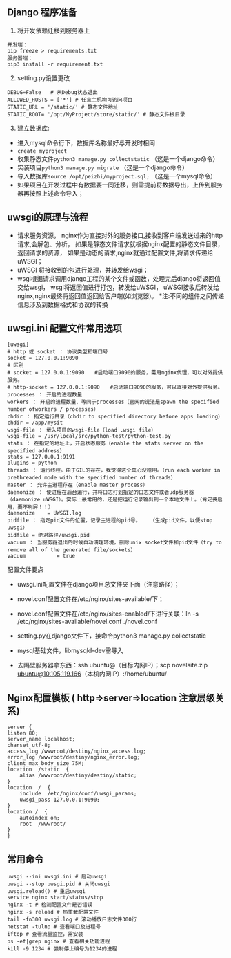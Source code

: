 ## Django 程序准备

1. 将开发依赖迁移到服务器上
```
开发端：
pip freeze > requirements.txt
服务器端：
pip3 install -r requirement.txt
```
2. setting.py设置更改

```
DEBUG=False   # 从Debug状态退出
ALLOWED_HOSTS = ['*'] # 任意主机均可访问项目
STATIC_URL = '/static/' # 静态文件地址
STATIC_ROOT= '/opt/MyProject/store/static/' # 静态文件根目录
```
3. 建立数据库:
+ 进入mysql命令行下，数据库名称最好与开发时相同
+ `create myproject` 
+ 收集静态文件`python3 manage.py collectstatic` （这是一个django命令）
+ 实装项目`python3 manage.py migrate` （这是一个django命令）
+ 导入数据库`source /opt/peizhi/myproject.sql;` （这是一个mysql命令）
+ 如果项目在开发过程中有数据要一同迁移，则需提前将数据导出，上传到服务器再按照上述命令导入；

##  uwsgi的原理与流程

+ 请求服务资源， nginx作为直接对外的服务接口,接收到客户端发送过来的http请求,会解包、分析， 如果是静态文件请求就根据nginx配置的静态文件目录，返回请求的资源， 如果是动态的请求,nginx就通过配置文件,将请求传递给uWSGI；
+ uWSGI 将接收到的包进行处理，并转发给wsgi；
+ wsgi根据请求调用django工程的某个文件或函数，处理完后django将返回值交给wsgi， wsgi将返回值进行打包，转发给uWSGI， uWSGI接收后转发给nginx,nginx最终将返回值返回给客户端(如浏览器)。 *注:不同的组件之间传递信息涉及到数据格式和协议的转换

## uwsgi.ini 配置文件常用选项
```
[uwsgi]
# http 或 socket ： 协议类型和端口号
socket = 127.0.0.1:9090
# 区别
# socket = 127.0.0.1:9090　　#启动端口9090的服务，需用nginx代理，可以对外提供服务。
# http-socket = 127.0.0.1:9090　　#启动端口9090的服务，可以直接对外提供服务。
processes ： 开启的进程数量
workers ： 开启的进程数量，等同于processes（官网的说法是spawn the specified number ofworkers / processes）
chdir ： 指定运行目录（chdir to specified directory before apps loading）
chdir = /app/mysit
wsgi-file ： 载入项目的wsgi-file（load .wsgi file）
wsgi-file = /usr/local/src/python-test/python-test.py  
stats ： 在指定的地址上，开启状态服务（enable the stats server on the specified address）
stats = 127.0.0.1:9191
plugins = python
threads ： 运行线程。由于GIL的存在，我觉得这个真心没啥用。（run each worker in prethreaded mode with the specified number of threads）
master ： 允许主进程存在（enable master process）
daemonize ： 使进程在后台运行，并将日志打到指定的日志文件或者udp服务器（daemonize uWSGI）。实际上最常用的，还是把运行记录输出到一个本地文件上。（肯定要启用，要不刷屏！！）
daemonize    = UWSGI.log 
pidfile ： 指定pid文件的位置，记录主进程的pid号。   （生成pid文件，以便stop uwsgi）
pidfile = 绝对路径/uwsgi.pid
vacuum ： 当服务器退出的时候自动清理环境，删除unix socket文件和pid文件（try to remove all of the generated file/sockets）
vacuum          = true
```

配置文件要点

+ uwsgi.ini配置文件在django项目总文件夹下面（注意路径）；

+ novel.conf配置文件在/etc/nginx/sites-available/下；

+ novel.conf配置文件在/etc/nginx/sites-enabled/下进行关联：ln -s /etc/nginx/sites-available/novel.conf ./novel.conf

+ setting.py在django文件下，接命令python3 manage.py collectstatic

+ mysql基础文件，libmysqld-dev需导入

+ 去隔壁服务器拿东西：ssh ubuntu@（目标内网IP）；scp novelsite.zip ubuntu@10.105.119.166（本机内网IP）:/home/ubuntu/

## Nginx配置模板 ( http=>server=>location 注意层级关系)
```
server {
listen 80;
server_name localhost; 
charset utf-8;
access_log /wwwroot/destiny/nginx_access.log; 
error_log /wwwroot/destiny/nginx_error.log;
client_max_body_size 75M;
location  /static  {
	alias /wwwroot/destiny/destiny/static;
} 
location  /  { 
    include  /etc/nginx/conf/uwsgi_params;
    uwsgi_pass 127.0.0.1:9090;
}
location /  {
	autoindex on;
    root  /wwwroot/
}
}
```
## 常用命令
```
uwsgi --ini uwsgi.ini # 启动uwsgi
uwsgi --stop uwsgi.pid # 关闭uwsgi
uwsgi.reload() # 重启uwsgi
service nginx start/status/stop
nginx -t # 检测配置文件是否错误
nginx -s reload # 热重载配置文件
tail -fn300 uwsgi.log # 滚动播放日志文件300行
netstat -tulnp # 查看端口及进程号
iftop # 查看流量监控，需安装
ps -ef|grep nginx # 查看相关功能进程
kill -9 1234 # 强制停止编号为1234的进程
```